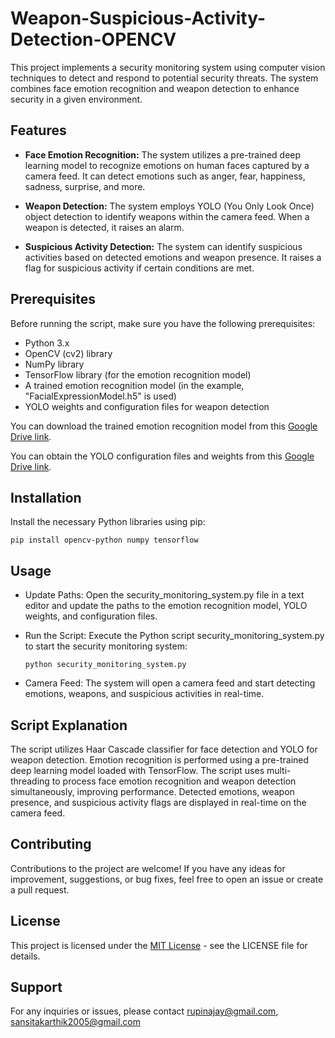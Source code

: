# Weapon-Suspicious-Activity-Detection-OPENCV

This project implements a security monitoring system using computer vision techniques to detect and respond to potential security threats. The system combines face emotion recognition and weapon detection to enhance security in a given environment.

## Features

- **Face Emotion Recognition:** The system utilizes a pre-trained deep learning model to recognize emotions on human faces captured by a camera feed. It can detect emotions such as anger, fear, happiness, sadness, surprise, and more.

- **Weapon Detection:** The system employs YOLO (You Only Look Once) object detection to identify weapons within the camera feed. When a weapon is detected, it raises an alarm.

- **Suspicious Activity Detection:** The system can identify suspicious activities based on detected emotions and weapon presence. It raises a flag for suspicious activity if certain conditions are met.

## Prerequisites

Before running the script, make sure you have the following prerequisites:

- Python 3.x
- OpenCV (cv2) library
- NumPy library
- TensorFlow library (for the emotion recognition model)
- A trained emotion recognition model (in the example, "FacialExpressionModel.h5" is used)
- YOLO weights and configuration files for weapon detection

You can download the trained emotion recognition model from this [Google Drive link](https://drive.google.com/drive/folders/1DtSixBhCt3Ac2IxRnLDiaWtLzimh7MGi?usp=sharing).

You can obtain the YOLO configuration files and weights from this [Google Drive link](https://drive.google.com/drive/folders/1DtSixBhCt3Ac2IxRnLDiaWtLzimh7MGi?usp=sharing).

## Installation

Install the necessary Python libraries using pip:
```
pip install opencv-python numpy tensorflow
```

## Usage
  - Update Paths: Open the security_monitoring_system.py file in a text editor and update the paths to the emotion recognition model, YOLO weights, and configuration files.

  - Run the Script: Execute the Python script security_monitoring_system.py to start the security monitoring system:
    ```
    python security_monitoring_system.py
    ```
  - Camera Feed: The system will open a camera feed and start detecting emotions, weapons, and suspicious activities in real-time.

## Script Explanation
The script utilizes Haar Cascade classifier for face detection and YOLO for weapon detection.
Emotion recognition is performed using a pre-trained deep learning model loaded with TensorFlow.
The script uses multi-threading to process face emotion recognition and weapon detection simultaneously, improving performance.
Detected emotions, weapon presence, and suspicious activity flags are displayed in real-time on the camera feed.

## Contributing
Contributions to the project are welcome! If you have any ideas for improvement, suggestions, or bug fixes, feel free to open an issue or create a pull request.

## License
This project is licensed under the [MIT License](LICENSE) - see the LICENSE file for details.

## Support
For any inquiries or issues, please contact rupinajay@gmail.com, sansitakarthik2005@gmail.com


